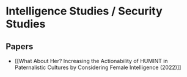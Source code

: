 # Intelligence Studies / Security Studies

## Papers

- [[What About Her? Increasing the Actionability of HUMINT in Paternalistic Cultures by Considering Female Intelligence (2022)]]

